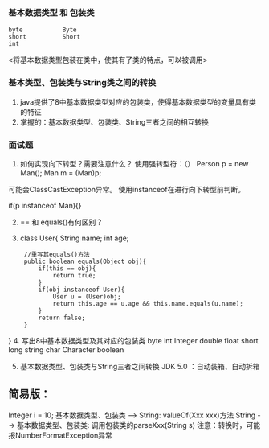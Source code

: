 ### 基本数据类型 和 包装类
    byte           Byte
    short          Short
    int

<将基本数据类型包装在类中，使其有了类的特点，可以被调用> 

### 基本类型、包装类与String类之间的转换
1. java提供了8中基本数据类型对应的包装类，使得基本数据类型的变量具有类的特征
2. 掌握的：基本数据类型、包装类、String三者之间的相互转换

### 面试题
1. 如何实现向下转型？需要注意什么？
使用强转型符：（）
Person p = new Man();
Man m = (Man)p;

可能会ClassCastException异常。
使用instanceof在进行向下转型前判断。

if(p instanceof Man){}

2. == 和 equals()有何区别？
3. class User{
    String name;
    int age;

        //重写其equals()方法
        public boolean equals(Object obj){
            if(this == obj){
                return true;
            }
            if(obj instanceof User){
                User u = (User)obj;
                return this.age == u.age && this.name.equals(u.name);
            }
            return false;
        }
}
4. 写出8中基本数据类型及其对应的包装类
byte 
int Integer 
double float short long
string 
char Character
boolean

5. 基本数据类型、包装类与String三者之间转换
JDK 5.0 ：自动装箱、自动拆箱
## 简易版：
Integer i = 10;
基本数据类型、包装类 --> String: valueOf(Xxx xxx)方法
String --> 基本数据类型、包装类: 调用包装类的parseXxx(String s)
注意：转换时，可能报NumberFormatException异常
